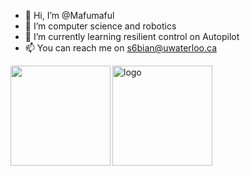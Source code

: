 - 👋 Hi, I’m @Mafumaful
- 👀 I’m computer science and robotics
- 🌱 I’m currently learning resilient control on Autopilot
- 📫 You can reach me on <u>s6bian@uwaterloo.ca</u>

<img align="left" height="160px" src="https://github-readme-stats.vercel.app/api?username=mafumaful&show_icons=true&theme=dracula" />

<img src="https://github-profile-trophy.vercel.app/?username=mafumaful&theme=flat&column=7" alt="logo" height="160" align="middle" style="margin: auto; margin-bottom: 22px;" />

<!---
Mafumaful/Mafumaful is a ✨ special ✨ repository because its `README.md` (this file) appears on your GitHub profile.
You can click the Preview link to take a look at your changes.
--->
